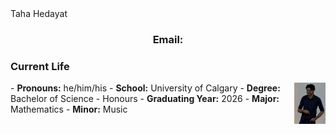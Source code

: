 <head>
  Taha Hedayat
<style text="text/css">
  .img_deg{
    float: right;
    width: 10%;
    }
</style>
  
</head>

<center> <h3> Email:<taha.hedayat@ucalgary.ca, Discord: thatmathboy </h3> </center>

<h3> Current Life </h3>
<body>

  <img class="img_deg" src="profilepic.png">
  
  <p>
    - <b>Pronouns:</b> he/him/his
    - <b>School:</b> University of Calgary
    - <b>Degree:</b> Bachelor of Science - Honours
    - <b>Graduating Year:</b> 2026
    - <b>Major:</b> Mathematics
    - <b>Minor:</b> Music
  </p>
</body>


<h3>  </h3>
